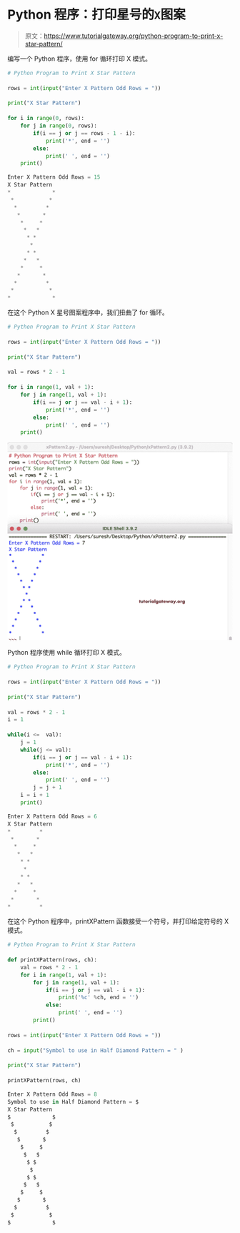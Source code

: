 # Python 程序：打印星号的`X`图案

> 原文：<https://www.tutorialgateway.org/python-program-to-print-x-star-pattern/>

编写一个 Python 程序，使用 for 循环打印 X 模式。

```py
# Python Program to Print X Star Pattern

rows = int(input("Enter X Pattern Odd Rows = "))

print("X Star Pattern") 

for i in range(0, rows):
    for j in range(0, rows):
        if(i == j or j == rows - 1 - i):
            print('*', end = '')
        else:
            print(' ', end = '')
    print()
```

```py
Enter X Pattern Odd Rows = 15
X Star Pattern
*             *
 *           * 
  *         *  
   *       *   
    *     *    
     *   *     
      * *      
       *       
      * *      
     *   *     
    *     *    
   *       *   
  *         *  
 *           * 
*             *
```

在这个 Python X 星号图案程序中，我们扭曲了 for 循环。

```py
# Python Program to Print X Star Pattern

rows = int(input("Enter X Pattern Odd Rows = "))

print("X Star Pattern") 

val = rows * 2 - 1

for i in range(1, val + 1):
    for j in range(1, val + 1):
        if(i == j or j == val - i + 1):
            print('*', end = '')
        else:
            print(' ', end = '')
    print()
```

![Python Program to Print X Star Pattern 2](img/d32a53163b2f29612d9206550c5e48da.png)

Python 程序使用 while 循环打印 X 模式。

```py
# Python Program to Print X Star Pattern

rows = int(input("Enter X Pattern Odd Rows = "))

print("X Star Pattern") 

val = rows * 2 - 1
i = 1

while(i <=  val):
    j = 1
    while(j <= val):
        if(i == j or j == val - i + 1):
            print('*', end = '')
        else:
            print(' ', end = '')
        j = j + 1
    i = i + 1
    print()
```

```py
Enter X Pattern Odd Rows = 6
X Star Pattern
*         *
 *       * 
  *     *  
   *   *   
    * *    
     *     
    * *    
   *   *   
  *     *  
 *       * 
*         *
```

在这个 Python 程序中，printXPattern 函数接受一个符号，并打印给定符号的 X 模式。

```py
# Python Program to Print X Star Pattern

def printXPattern(rows, ch):
    val = rows * 2 - 1
    for i in range(1, val + 1):
        for j in range(1, val + 1):
            if(i == j or j == val - i + 1):
                print('%c' %ch, end = '')
            else:
                print(' ', end = '')
        print()

rows = int(input("Enter X Pattern Odd Rows = "))

ch = input("Symbol to use in Half Diamond Pattern = " )

print("X Star Pattern")

printXPattern(rows, ch)
```

```py
Enter X Pattern Odd Rows = 8
Symbol to use in Half Diamond Pattern = $
X Star Pattern
$             $
 $           $ 
  $         $  
   $       $   
    $     $    
     $   $     
      $ $      
       $       
      $ $      
     $   $     
    $     $    
   $       $   
  $         $  
 $           $ 
$             $
```